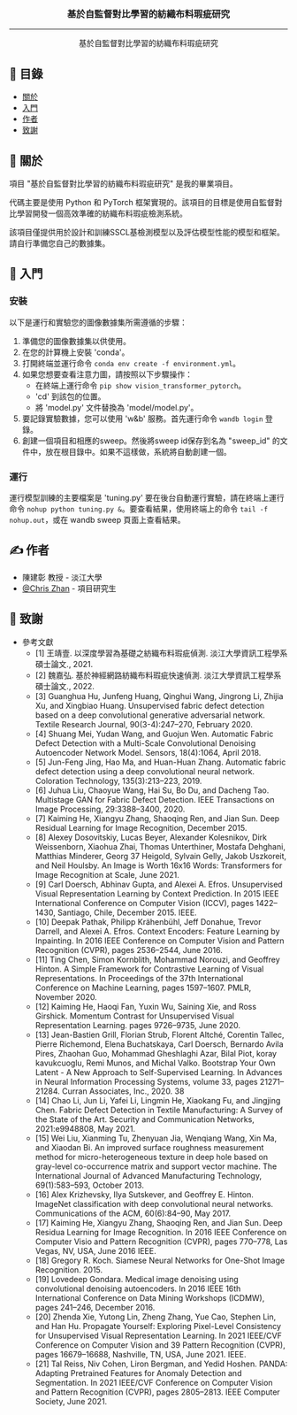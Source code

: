 <h3 align="center">基於自監督對比學習的紡織布料瑕疵研究</h3>

---

<p align="center"> 基於自監督對比學習的紡織布料瑕疵研究
    <br> 
</p>

## 📝 目錄

- [關於](#about)
- [入門](#getting_started)
- [作者](#authors)
- [致謝](#acknowledgement)

## 🧐 關於 <a name = "about"></a>

項目 "基於自監督對比學習的紡織布料瑕疵研究" 是我的畢業項目。

代碼主要是使用 Python 和 PyTorch 框架實現的。該項目的目標是使用自監督對比學習開發一個高效準確的紡織布料瑕疵檢測系統。

該項目僅提供用於設計和訓練SSCL基檢測模型以及評估模型性能的模型和框架。請自行準備您自己的數據集。

## 🏁 入門 <a name = "getting_started"></a>

### 安裝
以下是運行和實驗您的圖像數據集所需遵循的步驟：

1. 準備您的圖像數據集以供使用。
2. 在您的計算機上安裝 'conda'。
3. 打開終端並運行命令 ```conda env create -f environment.yml```。
4. 如果您想要查看注意力圖，請按照以下步驟操作：
   - 在終端上運行命令 ```pip show vision_transformer_pytorch```。
   - 'cd' 到該包的位置。
   - 將 'model.py' 文件替換為 'model/model.py'。
5. 要記錄實驗數據，您可以使用 'w&b' 服務。首先運行命令 ```wandb login``` 登錄。
6. 創建一個項目和相應的sweep。然後將sweep id保存到名為 "sweep_id" 的文件中，放在根目錄中。如果不這樣做，系統將自動創建一個。

### 運行
運行模型訓練的主要檔案是 'tuning.py'
要在後台自動運行實驗，請在終端上運行命令 ```nohup python tuning.py &```。要查看結果，使用終端上的命令 ```tail -f nohup.out```，或在 wandb sweep 頁面上查看結果。

## ✍️ 作者 <a name = "authors"></a>

- 陳建彰 教授 - 淡江大學
- [@Chris Zhan](https://github.com/mikejhan4455) - 項目研究生

## 🎉 致謝 <a name = "acknowledgement"></a>

- 參考文獻
  - [1] 王靖壹. 以深度學習為基礎之紡織布料瑕疵偵測. 淡江大學資訊工程學系碩士論文., 2021.
  - [2] 魏嘉弘. 基於神經網路紡織布料瑕疵快速偵測. 淡江大學資訊工程學系碩士論文., 2022.
  - [3] Guanghua Hu, Junfeng Huang, Qinghui Wang, Jingrong Li, Zhijia Xu, and Xingbiao Huang. Unsupervised fabric defect detection based on a deep convolutional generative adversarial network. Textile Research Journal, 90(3-4):247–270, February 2020.
  - [4] Shuang Mei, Yudan Wang, and Guojun Wen. Automatic Fabric Defect Detection with a Multi-Scale Convolutional Denoising Autoencoder Network Model.
  Sensors, 18(4):1064, April 2018.
  - [5] Jun-Feng Jing, Hao Ma, and Huan-Huan Zhang. Automatic fabric defect detection using a deep convolutional neural network. Coloration Technology, 135(3):213–223, 2019.
  - [6] Juhua Liu, Chaoyue Wang, Hai Su, Bo Du, and Dacheng Tao. Multistage GAN for Fabric Defect Detection. IEEE Transactions on Image Processing, 29:3388–3400, 2020.
  - [7] Kaiming He, Xiangyu Zhang, Shaoqing Ren, and Jian Sun. Deep Residual Learning for Image Recognition, December 2015.
  - [8] Alexey Dosovitskiy, Lucas Beyer, Alexander Kolesnikov, Dirk Weissenborn, Xiaohua Zhai, Thomas Unterthiner, Mostafa Dehghani, Matthias Minderer, Georg 37 Heigold, Sylvain Gelly, Jakob Uszkoreit, and Neil Houlsby. An Image is Worth 16x16 Words: Transformers for Image Recognition at Scale, June 2021.
  - [9] Carl Doersch, Abhinav Gupta, and Alexei A. Efros. Unsupervised Visual Representation Learning by Context Prediction. In 2015 IEEE International Conference on Computer Vision (ICCV), pages 1422–1430, Santiago, Chile, December 2015. IEEE.
  - [10] Deepak Pathak, Philipp Krähenbühl, Jeff Donahue, Trevor Darrell, and Alexei A. Efros. Context Encoders: Feature Learning by Inpainting. In 2016 IEEE Conference on Computer Vision and Pattern Recognition (CVPR), pages 2536–2544, June 2016.
  - [11] Ting Chen, Simon Kornblith, Mohammad Norouzi, and Geoffrey Hinton. A Simple Framework for Contrastive Learning of Visual Representations. In Proceedings of the 37th International Conference on Machine Learning, pages 1597–1607. PMLR, November 2020.
  - [12] Kaiming He, Haoqi Fan, Yuxin Wu, Saining Xie, and Ross Girshick. Momentum Contrast for Unsupervised Visual Representation Learning. pages 9726–9735, June 2020.
  - [13] Jean-Bastien Grill, Florian Strub, Florent Altché, Corentin Tallec, Pierre Richemond, Elena Buchatskaya, Carl Doersch, Bernardo Avila Pires, Zhaohan Guo, Mohammad Gheshlaghi Azar, Bilal Piot, koray kavukcuoglu, Remi Munos, and Michal Valko. Bootstrap Your Own Latent - A New Approach to Self-Supervised Learning. In Advances in Neural Information Processing Systems, volume 33, pages 21271–21284. Curran Associates, Inc., 2020. 38
  - [14] Chao Li, Jun Li, Yafei Li, Lingmin He, Xiaokang Fu, and Jingjing Chen. Fabric Defect Detection in Textile Manufacturing: A Survey of the State of the Art. Security and Communication Networks, 2021:e9948808, May 2021.
  - [15] Wei Liu, Xianming Tu, Zhenyuan Jia, Wenqiang Wang, Xin Ma, and Xiaodan Bi. An improved surface roughness measurement method for micro-heterogeneous texture in deep hole based on gray-level co-occurrence matrix and support vector machine. The International Journal of Advanced Manufacturing Technology, 69(1):583–593, October 2013.
  - [16] Alex Krizhevsky, Ilya Sutskever, and Geoffrey E. Hinton. ImageNet classification with deep convolutional neural networks. Communications of the ACM, 60(6):84–90, May 2017.
  - [17] Kaiming He, Xiangyu Zhang, Shaoqing Ren, and Jian Sun. Deep Residua Learning for Image Recognition. In 2016 IEEE Conference on Computer Visio and Pattern Recognition (CVPR), pages 770–778, Las Vegas, NV, USA, June 2016 IEEE.
  - [18] Gregory R. Koch. Siamese Neural Networks for One-Shot Image Recognition. 2015.
  - [19] Lovedeep Gondara. Medical image denoising using convolutional denoising autoencoders. In 2016 IEEE 16th International Conference on Data Mining Workshops (ICDMW), pages 241–246, December 2016.
  - [20] Zhenda Xie, Yutong Lin, Zheng Zhang, Yue Cao, Stephen Lin, and Han Hu. Propagate Yourself: Exploring Pixel-Level Consistency for Unsupervised Visual Representation Learning. In 2021 IEEE/CVF Conference on Computer Vision and 39 Pattern Recognition (CVPR), pages 16679–16688, Nashville, TN, USA, June 2021. IEEE.
  - [21] Tal Reiss, Niv Cohen, Liron Bergman, and Yedid Hoshen. PANDA: Adapting Pretrained Features for Anomaly Detection and Segmentation. In 2021 IEEE/CVF Conference on Computer Vision and Pattern Recognition (CVPR), pages 2805–2813. IEEE Computer Society, June 2021.

